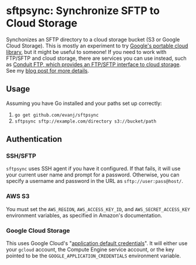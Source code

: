 # sftpsync: Synchronize SFTP to Cloud Storage

Synchonizes an SFTP directory to a cloud storage bucket (S3 or Google Cloud Storage). This is mostly an experiment to try [Google's portable cloud library](https://blog.golang.org/go-cloud), but it might be useful to someone! If you need to work with FTP/SFTP and cloud storage, there are services you can use instead, such as [Conduit FTP, which provides an FTP/SFTP interface to cloud storage](https://www.conduitftp.com/). See my [blog post for more details](https://www.evanjones.ca/portable-cloud-experiment.html).

## Usage

Assuming you have Go installed and your paths set up correctly:

1. `go get github.com/evanj/sftpsync`
2. `sftpsync sftp://example.com/directory s3://bucket/path`


## Authentication

### SSH/SFTP

`sftpsync` uses SSH agent if you have it configured. If that fails, it will use your current user name and prompt for a password. Otherwise, you can specify a username and password in the URL as `sftp://user:pass@host/`.

### AWS S3

You must set the `AWS_REGION`, `AWS_ACCESS_KEY_ID`, and `AWS_SECRET_ACCESS_KEY` environment variables, as specified in Amazon's documentation.

### Google Cloud Storage

This uses Google Cloud's "[application default credentials](https://cloud.google.com/docs/authentication/production)". It will either use your `gcloud` account, the Compute Engine service account, or the key pointed to be the `GOOGLE_APPLICATION_CREDENTIALS` environment variable.
